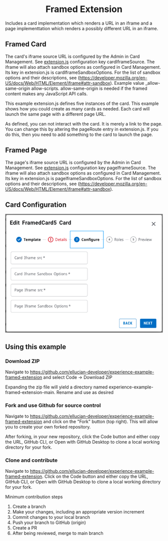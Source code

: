 # <div style="text-align: center">Framed Extension</div>
Includes a card implementation which renders a URL in an iframe and a page implementtation which renders a possibly different URL in an iframe.
<br/>

## Framed Card
The card's iframe source URL is configured by the Admin in Card Management. See [extension.js](./extension.js) configuration key cardIframeSource. The iframe will also attach sandbox options as configured in Card Management. Its key in extension.js is cardIframeSandboxOptions. For the list of sandbox options and their descriptions, see (https://developer.mozilla.org/en-US/docs/Web/HTML/Element/iframe#attr-sandbox). Example value _allow-same-origin allow-scripts. allow-same-origin is needed if the framed content makes any JavaScript API calls.

This example extension.js defines five instances of the card. This example shows how you could create as many cards as needed. Each card will launch the same page with a different page URL.

As defined, you can not interact with the card. It is merely a link to the page. You can change this by altering the pageRoute entry in extension.js. If you do this, then you need to add something to the card to launch the page.

## Framed Page
The page's iframe source URL is configured by the Admin in Card Management. See [extension.js](./extension.js) configuration key pageIframeSource. The iframe will also attach sandbox options as configured in Card Management. Its key in extension.js is pageIframeSandboxOptions. For the list of sandbox options and their descriptions, see (https://developer.mozilla.org/en-US/docs/Web/HTML/Element/iframe#attr-sandbox).

## Card Configuration
<p align="center">
  <img src="docs/images/config.png?raw=true" />
</p>

## Using this example

### Download ZIP
Navigate to https://github.com/ellucian-developer/experience-example-framed-extension and select Code -> Download ZIP

Expanding the zip file will yield a directory named experience-example-framed-extension-main. Rename and use as desired

### Fork and use Github for source control
Navigate to https://github.com/ellucian-developer/experience-example-framed-extension and click on the "Fork" button (top right). This will allow you to create your own forked repository.

After forking, in your new repository, click the Code button and either copy the URL, GitHub CLI, or Open with GitHub Desktop to clone a local working directory for your fork.

### Clone and contribute
Navigate to https://github.com/ellucian-developer/experience-example-framed-extension. Click on the Code button and either copy the URL, GitHub CLI, or Open with GitHub Desktop to clone a local working directory for your fork.

Minimum contribution steps
1. Create a branch
1. Make your changes, including an appropriate version increment
1. Commit changes to your local branch
1. Push your branch to GitHub (origin)
1. Create a PR
1. After being reviewed, merge to main branch
